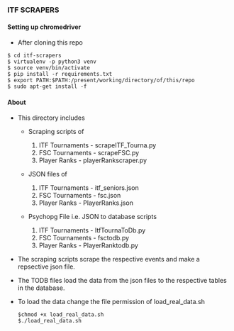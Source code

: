 ### ITF SCRAPERS
#### Setting up chromedriver
- After cloning this repo
```
$ cd itf-scrapers
$ virtualenv -p python3 venv
$ source venv/bin/activate
$ pip install -r requirements.txt
$ export PATH:$PATH:/present/working/directory/of/this/repo
$ sudo apt-get install -f
```
#### About 
- This directory includes
    * Scraping scripts of
        1. ITF Tournaments - scrapeITF_Tourna.py
        2. FSC Tournaments - scrapeFSC.py
        3. Player Ranks - playerRankscraper.py

    * JSON files of 
        1. ITF Tournaments - itf_seniors.json
        2. FSC Tournaments - fsc.json
        3. Player Ranks - PlayerRanks.json

    * Psychopg File i.e. JSON to database scripts
        1. ITF Tournaments - ItfTournaToDb.py
        2. FSC Tournaments - fsctodb.py
        3. Player Ranks - PlayerRanktodb.py

- The scraping scripts scrape the respective events and make a repsective json file.
- The TODB files load the data from the json files to the respective tables in the database.
- To load the data change the file permission of load_real_data.sh  
    ```
    $chmod +x load_real_data.sh
    $./load_real_data.sh 
    ```
